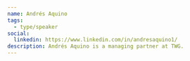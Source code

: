 ```yaml
---
name: Andrés Aquino
tags:
  - type/speaker
social:
  linkedin: https://www.linkedin.com/in/andresaquino1/
description: Andrés Aquino is a managing partner at TWG.
---
```


